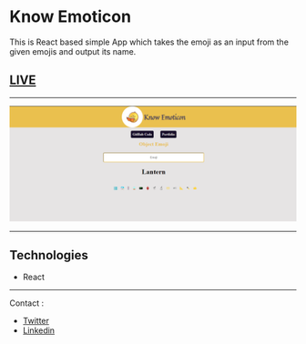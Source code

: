 # Know Emoticon

This is React based simple App which takes the emoji as an input from the given emojis and output its name.

## [LIVE](https://knowemoticon.netlify.app/)

---

![Emoji](./src/images/knowemoticon.png)

---

## Technologies

- React

---

Contact :

- [Twitter](https://twitter.com/Vanshsh2701)
- [Linkedin](https://www.linkedin.com/in/vanshsharma27/)
